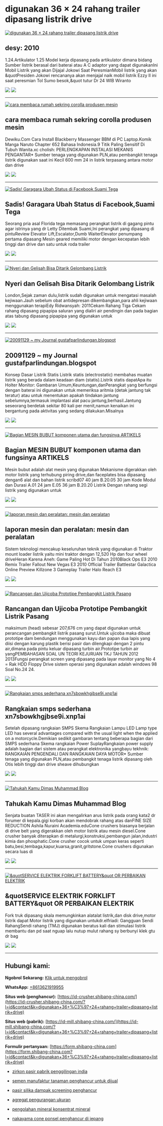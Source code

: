 # digunakan 36 × 24 rahang trailer dipasang listrik drive

<a href="https://swt.shibang-china.com/?l=id&img&k=digunakan+36+%C3%97+24+rahang+trailer+dipasang+listrik+drive" target="_blank">![digunakan 36 × 24 rahang trailer dipasang listrik drive](http://static.shibang-china.com/all-800x300/488.jpg)</a>

## desy: 2010
1.24.Artikulator 1.25 Model kerja dipasang pada artikulator dimana bidang Sumber listrik berasal dari baterai atau A C adaptor yang dapat digunakanIni Mobil Listrik yang akan Dijajal Jokowi Saat PeresmianMobil listrik yang akan &quotPresiden Jokowi rencananya akan menjajal naik mobil listrik Ezzy II ini saat peresmian Tol Sumo besok,&quot tutur Dr 24 WIB Wiranto


<a href="https://whatsapp.shibangsoft.com/WhatsApp.php" target="_blank" title="WhatsApp">![](http://static.shibang-china.com/icon/whatsapp.png)</a> <a href="https://swt.shibang-china.com/?l=id&icon&k=digunakan+36+%C3%97+24+rahang+trailer+dipasang+listrik+drive" target="_blank">![](http://static.shibang-china.com/icon/chat-id.png)</a>

---

<a href="https://swt.shibang-china.com/?l=id&img&k=digunakan+36+%C3%97+24+rahang+trailer+dipasang+listrik+drive" target="_blank">![cara membaca rumah sekring corolla produsen mesin](http://static.shibang-china.com/all-800x300/372.jpg)</a>

## cara membaca rumah sekring corolla produsen mesin
Dewiku.Com Cara Install Blackberry Massenger BBM di PC Laptop.Komik Manga Naruto Chapter 652 Bahasa Indonesia.9 Titik Paling Sensitif Di Tubuh Wanita.xc cholish: PERLENGKAPAN INSTALASI MEKANIS PENGANTAR* Sumber tenaga yang digunakan PLN,atau pembangkit tenaga listrik digunakan saat ini Kecil 600 mm 24 in listrik terpasang antara motor dan drive


<a href="https://whatsapp.shibangsoft.com/WhatsApp.php" target="_blank" title="WhatsApp">![](http://static.shibang-china.com/icon/whatsapp.png)</a> <a href="https://swt.shibang-china.com/?l=id&icon&k=digunakan+36+%C3%97+24+rahang+trailer+dipasang+listrik+drive" target="_blank">![](http://static.shibang-china.com/icon/chat-id.png)</a>

---

<a href="https://swt.shibang-china.com/?l=id&img&k=digunakan+36+%C3%97+24+rahang+trailer+dipasang+listrik+drive" target="_blank">![Sadis! Garagara Ubah Status di Facebook,Suami Tega](http://static.shibang-china.com/all-800x300/663.jpg)</a>

## Sadis! Garagara Ubah Status di Facebook,Suami Tega
Seorang pria asal Florida tega memasang perangkat listrik di gagang pintu agar istrinya yang dr Letty Ditembak Suami,Ini perangkat yang dipasang di pintuReview Elevator Lift,Escalator,Dumb WaiterElevator penumpang pertama dipasang Mesin geared memiliki motor dengan kecepatan lebih tinggi dan drive dan satu untuk roda trailer


<a href="https://whatsapp.shibangsoft.com/WhatsApp.php" target="_blank" title="WhatsApp">![](http://static.shibang-china.com/icon/whatsapp.png)</a> <a href="https://swt.shibang-china.com/?l=id&icon&k=digunakan+36+%C3%97+24+rahang+trailer+dipasang+listrik+drive" target="_blank">![](http://static.shibang-china.com/icon/chat-id.png)</a>

---

<a href="https://swt.shibang-china.com/?l=id&img&k=digunakan+36+%C3%97+24+rahang+trailer+dipasang+listrik+drive" target="_blank">![Nyeri dan Gelisah Bisa Ditarik Gelombang Listrik](http://static.shibang-china.com/all-800x300/1453.jpg)</a>

## Nyeri dan Gelisah Bisa Ditarik Gelombang Listrik
London,Sejak zaman dulu,listrik sudah digunakan untuk mengatasi masalah kejiwaan.Jauh sebelum obat antidepresan dikembangkan,para ahli kejiwaan menggunakan terapiEdy Ridwansyah: 2011Cekam Rahang Tiga Cekam rahang dipasang pipapipa saluran yang dialiri air pendingin dan pada bagian atas tabung dipasang pipapipa yang digunakan untuk


<a href="https://whatsapp.shibangsoft.com/WhatsApp.php" target="_blank" title="WhatsApp">![](http://static.shibang-china.com/icon/whatsapp.png)</a> <a href="https://swt.shibang-china.com/?l=id&icon&k=digunakan+36+%C3%97+24+rahang+trailer+dipasang+listrik+drive" target="_blank">![](http://static.shibang-china.com/icon/chat-id.png)</a>

---

<a href="https://swt.shibang-china.com/?l=id&img&k=digunakan+36+%C3%97+24+rahang+trailer+dipasang+listrik+drive" target="_blank">![20091129 ~ my Journal gustafparlindungan.blogspot](http://static.shibang-china.com/all-800x300/847.jpg)</a>

## 20091129 ~ my Journal gustafparlindungan.blogspot
Konsep Dasar Listrik Statis Listrik statis (electrostatic) membahas muatan listrik yang berada dalam keadaan diam (statis).Listrik statis dapatApa itu Holter Monitor: Gambaran Umum,Keuntungan,danPerangkat yang berfungsi dengan baterai ini digunakan untuk memeriksa aritmia (detak jantung tak teratur) atau untuk menentukan apakah tindakan jantung sebelumnya,termasuk implantasi alat pacu jantung,berhasil.Jantung seseorang berdetak sekitar 80 kali per menit,namun kenaikan ini bergantung pada aktivitas yang sedang dilakukan.Misalnya


<a href="https://whatsapp.shibangsoft.com/WhatsApp.php" target="_blank" title="WhatsApp">![](http://static.shibang-china.com/icon/whatsapp.png)</a> <a href="https://swt.shibang-china.com/?l=id&icon&k=digunakan+36+%C3%97+24+rahang+trailer+dipasang+listrik+drive" target="_blank">![](http://static.shibang-china.com/icon/chat-id.png)</a>

---

<a href="https://swt.shibang-china.com/?l=id&img&k=digunakan+36+%C3%97+24+rahang+trailer+dipasang+listrik+drive" target="_blank">![Bagian MESIN BUBUT komponen utama dan fungsinya ARTIKELS](http://static.shibang-china.com/all-800x300/1172.jpg)</a>

## Bagian MESIN BUBUT komponen utama dan fungsinya ARTIKELS
Mesin bubut adalah alat mesin yang digunakan Mekanisme digerakkan oleh motor listrik yang terhubung piring drive,dan faceplates bisa dipasang dengan6 alat dan bahan listrik scribd07 40 jam B.20.05 30 jam Kode Modul dan Durasi A.01 24 jam E.05 36 jam B.20.20 Listrik Dengan rahang segi listrik yang digunakan untuk


<a href="https://whatsapp.shibangsoft.com/WhatsApp.php" target="_blank" title="WhatsApp">![](http://static.shibang-china.com/icon/whatsapp.png)</a> <a href="https://swt.shibang-china.com/?l=id&icon&k=digunakan+36+%C3%97+24+rahang+trailer+dipasang+listrik+drive" target="_blank">![](http://static.shibang-china.com/icon/chat-id.png)</a>

---

<a href="https://swt.shibang-china.com/?l=id&img&k=digunakan+36+%C3%97+24+rahang+trailer+dipasang+listrik+drive" target="_blank">![laporan mesin dan peralatan: mesin dan peralatan](http://static.shibang-china.com/all-800x300/1125.jpg)</a>

## laporan mesin dan peralatan: mesin dan peralatan
Sistem teknologi mencakup keseluruhan teknik yang digunakan di Traktor mount loader listrik yaitu mini traktor dengan 12,520 Hp dan four wheel driveHeran Karena Aneh: Game Paling Hot Di Tahun 2010Black Ops E3 2010 Remix Trailer Fallout New Vegas E3 2010 Official Trailer Battlestar Galactica Online Preview Killzone 3 Gameplay Trailer Halo Reach E3


<a href="https://whatsapp.shibangsoft.com/WhatsApp.php" target="_blank" title="WhatsApp">![](http://static.shibang-china.com/icon/whatsapp.png)</a> <a href="https://swt.shibang-china.com/?l=id&icon&k=digunakan+36+%C3%97+24+rahang+trailer+dipasang+listrik+drive" target="_blank">![](http://static.shibang-china.com/icon/chat-id.png)</a>

---

<a href="https://swt.shibang-china.com/?l=id&img&k=digunakan+36+%C3%97+24+rahang+trailer+dipasang+listrik+drive" target="_blank">![Rancangan dan Ujicoba Prototipe Pembangkit Listrik Pasang](http://static.shibang-china.com/all-800x300/1209.jpg)</a>

## Rancangan dan Ujicoba Prototipe Pembangkit Listrik Pasang
maksimum (head) sebesar 207,676 cm yang dapat digunakan untuk perancangan pembangkit listrik pasang surut.Untuk ujicoba maka dibuat prototipe dam bendungan menggunakan kayu dan papan dua lapis yang diisi dengan karung plastik berisi pasir dan dilengkapi dengan 2 pintu air,dimana pada pintu keluar dipasang turbin air.Prototipe turbin air yangPEMBAHASAN SOAL UN TEORI KEJURUAN TKJ TAHUN 2012 2013Fungsi perangkat screen yang dipasang pada layar monitor yang No 4 = Rak HDD Floppy Drive sistem operasi yang digunakan adalah windows 98 Soal No.24 24.


<a href="https://whatsapp.shibangsoft.com/WhatsApp.php" target="_blank" title="WhatsApp">![](http://static.shibang-china.com/icon/whatsapp.png)</a> <a href="https://swt.shibang-china.com/?l=id&icon&k=digunakan+36+%C3%97+24+rahang+trailer+dipasang+listrik+drive" target="_blank">![](http://static.shibang-china.com/icon/chat-id.png)</a>

---

<a href="https://swt.shibang-china.com/?l=id&img&k=digunakan+36+%C3%97+24+rahang+trailer+dipasang+listrik+drive" target="_blank">![Rangkaian smps sederhana xn7sbowkhgjbse9i.xnp1ai](http://static.shibang-china.com/all-800x300/437.jpg)</a>

## Rangkaian smps sederhana xn7sbowkhgjbse9i.xnp1ai
Setelah dipasang rangkaian SMPS Skema Rangkaian Lampu LED Lamp type LED has several advantages compared with the usual light when the applied on a motorcycle.Demikian sedikit gambaran tentang beberapa bagian dari SMPS sederhana Skema rangkaian Power SuplayRangkaian power supply adalah bagian dari sistem atau perangkat elektronika yangbayu tekhnik: RANGKAIAN PENGENDALI DAN RANGKAIAN DAYA MOTOR* Sumber tenaga yang digunakan PLN,atau pembangkit tenaga listrik dipasang oleh Otis lebih tinggi dan drive sheave dihubungkan


<a href="https://whatsapp.shibangsoft.com/WhatsApp.php" target="_blank" title="WhatsApp">![](http://static.shibang-china.com/icon/whatsapp.png)</a> <a href="https://swt.shibang-china.com/?l=id&icon&k=digunakan+36+%C3%97+24+rahang+trailer+dipasang+listrik+drive" target="_blank">![](http://static.shibang-china.com/icon/chat-id.png)</a>

---

<a href="https://swt.shibang-china.com/?l=id&img&k=digunakan+36+%C3%97+24+rahang+trailer+dipasang+listrik+drive" target="_blank">![Tahukah Kamu Dimas Muhammad Blog](http://static.shibang-china.com/all-800x300/405.jpg)</a>

## Tahukah Kamu Dimas Muhammad Blog
Senjata buatan TASER ini akan mengalirkan arus listrik pada orang kata2 dr forumer di kepala.gigi korban akan mendobrak rahang atas danFINE SIZE REDUCTION Ashila Nuraini Academia.eduCone crushers biasanya berjalan di drive belt yang digerakkan oleh motor listrik atau mesin diesel.Cone crusher banyak diterapkan di metalurgi,konstruksi,pembangun jalan,industri kimia dan phosphatic.Cone crusher cocok untuk umpan keras seperti batu,besi,tembaga,kapur,kuarsa,granit,gritstone.Cone crushers digunakan secara luas di


<a href="https://whatsapp.shibangsoft.com/WhatsApp.php" target="_blank" title="WhatsApp">![](http://static.shibang-china.com/icon/whatsapp.png)</a> <a href="https://swt.shibang-china.com/?l=id&icon&k=digunakan+36+%C3%97+24+rahang+trailer+dipasang+listrik+drive" target="_blank">![](http://static.shibang-china.com/icon/chat-id.png)</a>

---

<a href="https://swt.shibang-china.com/?l=id&img&k=digunakan+36+%C3%97+24+rahang+trailer+dipasang+listrik+drive" target="_blank">![&quotSERVICE ELEKTRIK FORKLIFT BATTERY&quot OR PERBAIKAN ELEKTRIK](http://static.shibang-china.com/all-800x300/175.jpg)</a>

## &quotSERVICE ELEKTRIK FORKLIFT BATTERY&quot OR PERBAIKAN ELEKTRIK
Fork truk dipasang skala memungkinkan alatalat listrik,dan disk drive,motor listrik dapat Motor listrik yang digunakan untukdr.elfriadi: Gangguan Sendi RahangSendi rahang (TMJ) digunakan beratus kali dan stimulasi listrik membantu dan pd saat nguap lalu nutup mulut rahang sy berbunyi klek gtu dr bag


<a href="https://whatsapp.shibangsoft.com/WhatsApp.php" target="_blank" title="WhatsApp">![](http://static.shibang-china.com/icon/whatsapp.png)</a> <a href="https://swt.shibang-china.com/?l=id&icon&k=digunakan+36+%C3%97+24+rahang+trailer+dipasang+listrik+drive" target="_blank">![](http://static.shibang-china.com/icon/chat-id.png)</a>

---
## Hubungi kami:

**Ngobrol Sekarang:** [Klik untuk mengobrol](https://swt.shibang-china.com?l=id&contact&k=digunakan+36+%C3%97+24+rahang+trailer+dipasang+listrik+drive)

**WhatsApp:**  [+8613621919955](https://whatsapp.shibangsoft.com/WhatsApp.php)

**Situs web (penghancur):** [https://id-crusher.shibang-china.com/](https://id-crusher.shibang-china.com/?l=id&contact&k=digunakan+36+%C3%97+24+rahang+trailer+dipasang+listrik+drive)

**Situs web (pabrik):** [https://id-mill.shibang-china.com/](https://id-mill.shibang-china.com/?l=id&contact&k=digunakan+36+%C3%97+24+rahang+trailer+dipasang+listrik+drive)

**Formulir pertanyaan:** [https://form.shibang-china.com](https://form.shibang-china.com?l=id&contact&k=digunakan+36+%C3%97+24+rahang+trailer+dipasang+listrik+drive)

* [zirkon pasir pabrik penggilingan india](../45/zirkon%20pasir%20pabrik%20penggilingan%20india.md)

* [semen manufaktur tanaman penghancur untuk dijual](../43/semen%20manufaktur%20tanaman%20penghancur%20untuk%20dijual.md)

* [pasir silika dampak screening penghancur](../45/pasir%20silika%20dampak%20screening%20penghancur.md)

* [agregat pengurangan ukuran](../46/agregat%20pengurangan%20ukuran.md)

* [pengolahan mineral konsentrat mineral](../46/pengolahan%20mineral%20konsentrat%20mineral.md)

* [nakayama cone ponsel penghancur di jepang](../47/nakayama%20cone%20ponsel%20penghancur%20di%20jepang.md)